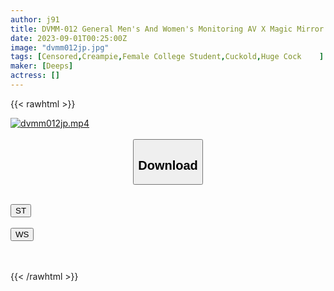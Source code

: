 ```yaml
---
author: j91
title: DVMM-012 General Men's And Women's Monitoring AV X Magic Mirror Flight Collaboration Project Amateur College Student Couple NTR On The Street! Proud Girlfriend Is Cuckolded With A Big Cock And Inserted Raw With Intercrural Sex! Continuous Vaginal Cum Shot In Front Of My Boyfriend! ! 11 Shots In Total
date: 2023-09-01T00:25:00Z
image: "dvmm012jp.jpg"
tags: [Censored,Creampie,Female College Student,Cuckold,Huge Cock	 ]
maker: [Deeps]
actress: []
---
```



{{< rawhtml >}}

<div class="video" data-videoid="k2r8xJOy1lTOJYM">
    <a href="javascript:;">
        <img src="https://my.j91.asia/posts/dvmm012jp/dvmm012jp.jpg" width="WIDTH" height="HEIGHT" alt="dvmm012jp.mp4" loading="lazy">
    </a>
</div>

<script type="text/javascript" src="https://j91.asia/asset/on-demand-st.js"></script>

<br>
  <link rel="stylesheet" href="https://j91.asia/asset/bs5.css">
  
  <center>
  <button class="btn btn-primary" type="button" data-bs-toggle="collapse" data-bs-target=".multi-collapse" aria-expanded="false" aria-controls="multiCollapseExample1 multiCollapseExample2"><h2>Download</h2></button></center>
</p>
<div class="row">
  <div class="col">
    <div class="collapse multi-collapse" id="multiCollapseExample1">
      <div class="card card-body">
	      	      <br>
<div class="buttons">  
<a href="https://streamtape.to/v/k2r8xJOy1lTOJYM"><button class="btn-hover color-3"><i class="fa fa-download"></i> ST</button></a></div>
    </div>
  </div>
</div>
  <div class="col">
    <div class="collapse multi-collapse" id="multiCollapseExample2">
      <div class="card card-body">
	      <br>
<div class="buttons">
    <a href="https://wolfstream.tv/dkg7aqojyagk"><button class="btn-hover color-9"><i class="fa fa-download"></i> WS</button></a></div>
<br><br>
      </div>
    </div>
  </div>
</div>

{{< /rawhtml >}}

